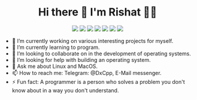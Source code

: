 <h1 align='center'> Hi there 👋 I'm Rishat 👨‍💻 </h1>

<p align='center'>
  <img src="https://img.shields.io/badge/Apple-MacBook_Air_M1-333333?style=for-the-badge&logo=apple&logoColor=white" />
  <img src="https://img.shields.io/badge/mac%20os-000000?style=for-the-badge&logo=apple&logoColor=white" />
  <img src="https://img.shields.io/badge/Windows-0078D6?style=for-the-badge&logo=windows&logoColor=white" />
  <img src="https://img.shields.io/badge/Linux-FCC624?style=for-the-badge&logo=linux&logoColor=black" />
  
  <img src="https://img.shields.io/badge/Java-ED8B00?style=for-the-badge&logo=java&logoColor=white" />
  <img src="https://img.shields.io/badge/Python-FFD43B?style=for-the-badge&logo=python&logoColor=blue" />
  <img src="https://img.shields.io/badge/C%2B%2B-00599C?style=for-the-badge&logo=c%2B%2B&logoColor=white" />
</p>

- 🔭 I’m currently working on various interesting projects for myself.
- 🌱 I’m currently learning to program.
- 👯 I’m looking to collaborate on in the development of operating systems.
- 🤔 I’m looking for help with building an operating system.
- 💬 Ask me about Linux and MacOS.
- 📫 How to reach me: Telegram: @DxCpp, E-Mail messenger.
- ⚡ Fun fact: A programmer is a person who solves a problem you don't know about in a way you don't understand.
